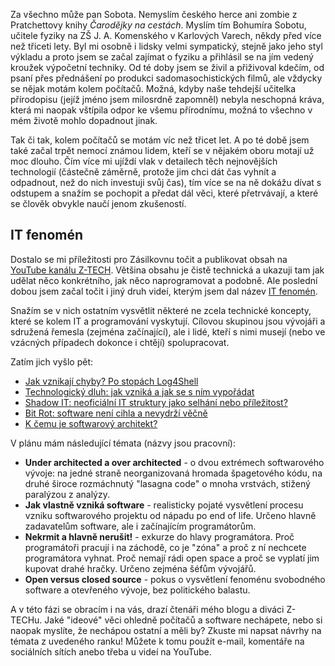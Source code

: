 <!-- dcterms:title = IT fenomény: který je váš oblíbený? -->
<!-- dcterms:abstract = U počítačů jsem víc než třicet let. Tak snad mám morální právo o nich (a věcech kolem nich) rozumovat nejenom technicky. Pokud vás moje rozumování zajímá, můžete na kanálu Z-TECH najít moje videa z řady IT fenomén. A máte také možnost navrhnout, jaké fenomény by měly být předmětem dalších pokračování. -->
<!-- dcterms:creator = Michal Altair Valášek -->
<!-- x4w:coverUrl = /cover-pictures/20220908-it-fenomen.jpg -->
<!-- x4w:coverCredits = Midjourney AI -->
<!-- x4w:pictureUrl = /perex-pictures/20220908-it-fenomen.jpg -->
<!-- x4w:pictureWidth = 150 -->
<!-- x4w:pictureHeight = 150 -->
<!-- x4w:category = IT -->
<!-- x4w:category = Z-TECH -->
<!-- dcterms:dateAccepted = 2022-09-08 -->

Za všechno může pan Sobota. Nemyslím českého herce ani zombie z Pratchettovy knihy _Čarodějky na cestách_. Myslím tím Bohumíra Sobotu, učitele fyziky na ZŠ J. A. Komenského v Karlových Varech, někdy před více než třiceti lety. Byl mi osobně i lidsky velmi sympatický, stejně jako jeho styl výkladu a proto jsem se začal zajímat o fyziku a přihlásil se na jím vedený kroužek výpočetní techniky. Od té doby jsem se živil a přiživoval kdečím, od psaní přes přednášení po produkci sadomasochistických filmů, ale vždycky se nějak motám kolem počítačů. Možná, kdyby naše tehdejší učitelka přírodopisu (jejíž jméno jsem milosrdně zapomněl) nebyla neschopná kráva, která mi naopak vštípila odpor ke všemu přírodnímu, možná to všechno v mém životě mohlo dopadnout jinak.

Tak či tak, kolem počítačů se motám víc než třicet let. A po té době jsem také začal trpět nemocí známou lidem, kteří se v nějakém oboru motají už moc dlouho. Čím více mi ujíždí vlak v detailech těch nejnovějších technologií (částečně záměrně, protože jim chci dát čas vyhnít a odpadnout, než do nich investuji svůj čas), tím více se na ně dokážu dívat s odstupem a snažím se pochopit a předat dál věci, které přetrvávají, a které se člověk obvykle naučí jenom zkušeností.

## IT fenomén

Dostalo se mi příležitosti pro Zásilkovnu točit a publikovat obsah na [YouTube kanálu Z-TECH](https://youtube.com/ZTECHCZ). Většina obsahu je čistě technická a ukazuji tam jak udělat něco konkrétního, jak něco naprogramovat a podobně. Ale poslední dobou jsem začal točit i jiný druh videí, kterým jsem dal název [IT fenomén](https://www.youtube.com/playlist?list=PLFZurxJN0pMbyBFGJfbSiq7JY07EXDti9).

Snažím se v nich ostatním vysvětlit některé ne zcela technické koncepty, které se kolem IT a programování vyskytují. Cílovou skupinou jsou vývojáři a sdružená řemesla (zejména začínající), ale i lidé, kteří s nimi musejí (nebo ve vzácných případech dokonce i chtějí) spolupracovat.

Zatím jich vyšlo pět:

* [Jak vznikají chyby? Po stopách Log4Shell](https://www.youtube.com/watch?v=C3ljUE0q3U8)
* [Technologický dluh: jak vzniká a jak se s ním vypořádat](https://www.youtube.com/watch?v=8IhS0SCDoI4)
* [Shadow IT: neoficiální IT struktury jako selhání nebo příležitost?](https://www.youtube.com/watch?v=fPclYfQBx_M)
* [Bit Rot: software není cihla a nevydrží věčně](https://www.youtube.com/watch?v=-_yBVG0MyPo)
* [K čemu je softwarový architekt?](https://www.youtube.com/watch?v=yW8MMM2dHFQ)

V plánu mám následující témata (názvy jsou pracovní):

* **Under architected a over architected** - o dvou extrémech softwarového vývoje: na jedné straně neorganizovaná hromada špagetového kódu, na druhé široce rozmáchnutý "lasagna code" o mnoha vrstvách, stižený paralýzou z analýzy.
* **Jak vlastně vzniká software** - realisticky pojaté vysvětlení procesu vzniku softwarového projektu od nápadu po end of life. Určeno hlavně zadavatelům software, ale i začínajícím programátorům.
* **Nekrmit a hlavně nerušit!** - exkurze do hlavy programátora. Proč programátoři pracují i na záchodě, co je "zóna" a proč z ní nechcete programátora vyhnat. Proč nemají rádi open space a proč se vyplatí jim kupovat drahé hračky. Určeno zejména šéfům vývojářů.
* **Open versus closed source** - pokus o vysvětlení fenoménu svobodného software a otevřeného vývoje, bez politického balastu.

A v této fázi se obracím i na vás, drazí čtenáři mého blogu a diváci Z-TECHu. Jaké "ideové" věci ohledně počítačů a software nechápete, nebo si naopak myslíte, že nechápou ostatní a měli by? Zkuste mi napsat návrhy na témata z uvedeného ranku! Můžete k tomu použít e-mail, komentáře na sociálních sítích anebo třeba u videí na YouTube.